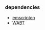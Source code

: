 ### dependencies

- [emscripten](https://emscripten.org/docs/getting_started/downloads.html#platform-notes-installation-instructions-sdk)
- [WABT](https://github.com/WebAssembly/wabt)
